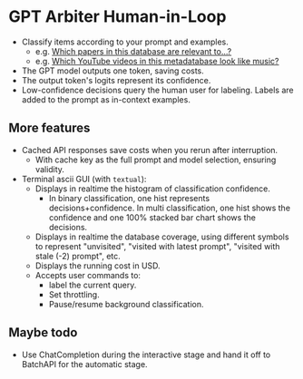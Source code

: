 # GPT Arbiter Human-in-Loop
- Classify items according to your prompt and examples.  
  - e.g. [Which papers in this database are relevant to...?](https://github.com/Daniel-Chin/GPT-lit-reviewer)  
  - e.g. [Which YouTube videos in this metadatabase look like music?](https://github.com/Daniel-Chin/sync-my-youtube-playlists)  
- The GPT model outputs one token, saving costs.  
- The output token's logits represent its confidence.  
- Low-confidence decisions query the human user for labeling. Labels are added to the prompt as in-context examples.  

## More features
- Cached API responses save costs when you rerun after interruption.  
  - With cache key as the full prompt and model selection, ensuring validity.  
- Terminal ascii GUI (with `textual`):  
  - Displays in realtime the histogram of classification confidence.
    - In binary classification, one hist represents decisions+confidence. In multi classification, one hist shows the confidence and one 100% stacked bar chart shows the decisions.
  - Displays in realtime the database coverage, using different symbols to represent "unvisited", "visited with latest prompt", "visited with stale (-2) prompt", etc.
  - Displays the running cost in USD.  
  - Accepts user commands to:
    - label the current query.  
    - Set throttling.
    - Pause/resume background classification.

## Maybe todo
- Use ChatCompletion during the interactive stage and hand it off to BatchAPI for the automatic stage.
